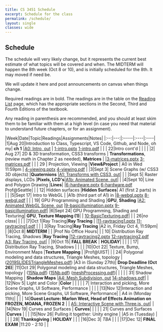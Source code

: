 ```yaml
---
title: CS 3451 Schedule
excerpt: Schedule for the class
permalink: /schedule/
layout: single
classes: wide
---
```


## Schedule

The schedule will very likely change, but it represents the current best estimate of what topics will be covered and when.  The MIDTERM will happen the 8th week (Oct 8 or 10), and is initially scheduled for the 8th.  It may moved if need be. 

We will update it here and post announcements on canvas when things change.

Required readings are in bold. The readings are in the table on the [Reading List](/readings/) page, which has the appropriate sections in the Second, Third and Fourth Editions of the textbook.

Any reading in parenthesis are recommended, and you should at least skim them to be familiar with them at a high level (in case you need that material to understand future chapters, or for an assignment).

|Week|Date|Topic|Readings|Assignments|Notes|
|:--:|---:|:-----|:----|:----|
|1|Aug 20|Introduction to Class, Typescript, VS Code, Github, and Node, oh my| **ch 1** |[A0: Intro, out](https://github.com/cs3451/f19-a0) | [1-intro.pptx](/assets/1-intro.pptx) [1-intro.pdf](/assets/1-intro.pdf) |
| | 22|Intro cont'd | |  | |
|2| Aug 27| 2D & 3D transformation, CSS3 transforms | **Transformations**, (review math in Chapter 2 as needed), **Matrices**  |  |[3-matrices.pptx](/assets/3-matrices.pptx) [3-matrices.pdf](/assets/3-matrices.pdf) |
| | 29 | Projection, Viewing |**View&Project** | A0 in Wed 11:59pm | [4-viewing.pptx](/assets/4-viewing.pptx) [4-viewing.pdf](/assets/4-viewing.pdf) |
|3|Sept 3| Scene Graphs (w/ CSS3 3D objects) |**Quaternions** |[A1: Transforms with CSS3, out](https://github.com/cs3451/f19-a1)| |
| |Sept 5| Raster displays, LCDs |**Pixels, LCD's**|[A1b: Animated Scene, out](https://github.com/cs3451/f19-a1b)| |
|4|Sept 10| Line and Polygon Drawing  |**Lines**|  |[6-hardware.pptx](/assets/6-hardware.pptx) [6-hardware.pdf](/assets/6-hardware.pdf)<br>Prof@Seattle|
| | 12| Hidden surfaces |**Hidden Surfaces**| A1 (first 2 parts) in | |
|5|Sept 17| Intro to WebGL | |A1b (third part of A1) in |[8-webgl.pptx](/assets/8-webgl.pptx) [8-webgl.pdf](/assets/8-webgl.pdf) |
| | 19| GPU Programming and Shading |**GPU**, **Shading** |[A2: Animated WebGL Scene, out](https://github.com/cs3451/f19-a2)  |[9-basicillumination.pptx](/assets/9-basicillumination.pptx) [9-basicillumination.pdf](/assets/9-basicillumination.pdf)|
|6|Sept 24| GPU Programming, Shading and Texturing| **GPU**, **Texture Mapping (1)**| | [10-BasicTexturing.pdf](/assets/10-BasicTexturing.pdf)|
| | 26|*no class*| | | |
|7|Oct 1|Ray Tracing|**Ray Tracing** | |[11-raytracing1.pptx](/assets/11-raytracing1.pptx) [11-raytracing1.pdf](/assets/11-raytracing1.pdf) |
| |  3|Ray Tracing|**Ray Tracing** |A2 in, Friday Oct 4, 11:59pm| |
|8|Oct 8|  **MIDTERM** | | |Prof No Office Hours|
| | 10| Distribution Ray Tracing, Shadows |**Ray Tracing** |[12-raytracing2.pptx](/assets/12-raytracing2.pptx) [12-raytracing2.pdf](/assets/12-raytracing2.pdf)<br> [A3: Ray Tracing, out](https://github.com/cs3451/f19-a3)| |
|9|Oct 15| **FALL BREAK** | **HOLIDAY**|  | |
| | 17| Distribution Ray Tracing, Shadows | | | |
|10|Oct 22| Texture, Bump, Environment Maps |**Texture Mapping** | |Prof@UIST|
| | 24| Polygonal modeling and data structures, Triangle Meshes, topology |([2019SLIDESTriangleMeshes.pdf](/assets/2019SLIDESTriangleMeshes.pdf)) |A3 in (Sunday 27th)| **Drop Deadline (Oct 26)**|
|11|Oct 29| Polygonal modeling and data structures, Triangle Meshes, topology | ([15Na.pdf](/assets/15Na.pdf)) ([15Nb.pdf](/assets/15Nb.pdf)) ([meshProcessing.pdf](/assets/meshProcessing.pdf))| | |
| | 31| Shadow Mapping | **Shadow Maps** |[A4: Mesh Subdivision, out](https://github.com/cs3451/f19-a4) [14-shadows.pdf](/assets/14-shadows.pdf)| | 
|12|Nov 5| Light and Color |**Color** | | |
| | 7| Interaction and picking, More Scene Graphs, UI Software, Performance |  | | |
|13|Nov 12|Interaction and picking, More Scene Graphs, UI Software, Performance| | A4 in (Monday 11th)| |
| | 14|**Guest Lecture: Marlon West, Head of Effects Animation on FROZEN, MOANA, FROZEN 2** | | [A5: Interactive Scene with Three.js, out](https://github.com/cs3451/f19-a5)| |
|14|Nov 19| Curves and Surfaces | **Curves**| | |
| | 21| Curves and Surfaces |**Curves** | | |
|15|Nov 26| Pulling it together: Unity engine | |A5 in (Tuesday) | |
| | 28| **Thanksgiving** | **HOLIDAY** | | |
|16|Dec 3| _TBA_ | | |
|17|Dec 12| **FINAL EXAM** |11:20 - 2:10 | |


